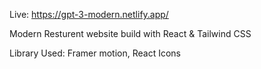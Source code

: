 Live: https://gpt-3-modern.netlify.app/

Modern Resturent website build with React & Tailwind CSS

Library Used: Framer motion, React Icons
